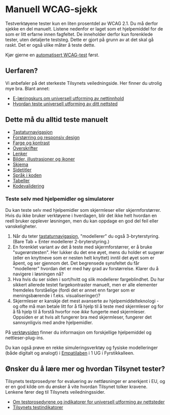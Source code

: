 # Manuell WCAG-sjekk

Testverktøyene tester kun en liten prosentdel av WCAG 2.1. Du må derfor sjekke en del manuelt. Listene nedenfor er laget som et hjelpemiddel for de som er litt erfarne innen fagfeltet. De inneholder derfor kun forenklede tester, uten detaljerte teststeg. Dette er gjort på grunn av at det skal gå raskt. Det er også ulike måter å teste dette.   

Kjør gjerne en [automatisert WCAG-test](/hvordan-faa-det-til/UU-testing/automatisert-testing/) først.
 
## Uerfaren?  

Vi anbefaler på det sterkeste Tilsynets veiledningside. Her finner du utrolig mye bra. Blant annet: 
- [E-læringskurs om universell utforming av nettinnhold](https://www.uutilsynet.no/veiledning/e-laeringskurs-om-universell-utforming-av-nettinnhold/199)
- [Hvordan teste universell utforming av ditt nettsted](https://www.uutilsynet.no/regelverk/sjekk-nettstedet-ditt-selv/708)


## Dette må du alltid teste manuelt

- [Tastaturnavigasjon](/hvordan-faa-det-til/UU-testing/manuell-testing/tastaturnavigasjon.md)
- [Forstørring og responsiv design](/hvordan-faa-det-til/UU-testing/manuell-testing/forstørring.md)
- [Farge og kontrast](/hvordan-faa-det-til/UU-testing/manuell-testing/fargekontrast.md)
- [Overskrifter](/hvordan-faa-det-til/UU-testing/manuell-testing/overskrifter.md)
- [Lenker](/hvordan-faa-det-til/UU-testing/manuell-testing/lenker.md)
- [Bilder, illustrasjoner og ikoner](/hvordan-faa-det-til/UU-testing/manuell-testing/bilder.md)
- [Skjema](/hvordan-faa-det-til/UU-testing/manuell-testing/skjema.md)
- [Sidetitler](/hvordan-faa-det-til/UU-testing/manuell-testing/sidetitler.md)
- [Språk i koden](/hvordan-faa-det-til/UU-testing/manuell-testing/språk.md)
- [Tabeller](/hvordan-faa-det-til/UU-testing/manuell-testing/tabeller.md)
- [Kodevalidering](/hvordan-faa-det-til/UU-testing/manuell-testing/Kodevalidering.md)


### Teste selv med hjelpemidler og simulatorer
Du kan teste selv med hjelpemidler som skjermleser eller skjermforstørrer. Hvis du ikke bruker verktøyene i hverdagen, blir det ikke helt hvordan en reell bruker opplever løsningen, men du kan oppdage en god del feil eller vanskeligheter. 
1. Når du teter [tastaturnavigasjon](/hvordan-faa-det-til/UU-testing/manuell-testing/tastaturnavigasjon.md), "modellerer" du også 3-bryterstyring. (Bare Tab + Enter modellerer 2-bryterstyring.)
2. En forenklet variant av det å teste med skjermforstørrer, er å bruke "sugerørstesten". Her lukker du det ene øyet, mens du holder et sugerør (eller en knyttneve som er nesten helt knyttet) inntil det øyet som er åpent, og ser gjennom det. Det begrensede synsfeltet du får "modellerer" hvordan det er med høy grad av forstørrelse. Klarer du å navigere i løsningen nå? 
3. Hva hvis du ser siden i sort/hvitt og slik modellerer fargeblindhet. Du har sikkert allerede testet fargekontraster manuelt, men er alle elementer fremdeles forståelige (fordi det er annet enn farger som er meningsbærende i f.eks. visualiseringer)? 
4. Skjermleser er kanskje det mest avanserte av hjelpemiddelteknologi - og ofte må man betale litt for å få hjelp til å teste med skjermleser og for å få hjelp til å forstå hvorfor noe *ikke* fungerte med skjermleser. Oppsiden er at hvis alt fungerer bra med skjermleser, fungerer det sannsynligvis med andre hjelpemidler.

På [verktøysiden](/hvordan-faa-det-til/UU-testing/verktøykasse.md) finner du informasjon om forskjellige hjelpemiddel og nettleser-plug-ins. 

Du kan også prøve en rekke simuleringsverktøy og fysiske modelleringer (både digitalt og analogt) i [Empatilaben](/hvordan-faa-det-til/UU-testing/empatilab.md) i 1 UG i Fyrstikkalleen.

## Ønsker du å lære mer og hvordan Tilsynet tester?
Tilsynets testprosedyrer for evaluering av nettløsninger er anerkjent i EU, og er en god kilde om du ønsker å vite hvordan Tilsynet tolker kravene.  Lenkene fører deg til Tilsynets veiledningssider.

- [Om testprosedyrene og indikatorer for universell utforming av nettsteder](https://www.uutilsynet.no/wcag-standarden/om-testprosedyrar-og-indikatorar-nettstader/723)
- [Tilsynets testindikatorer](https://www.uutilsynet.no/wcag-standarden/om-testprosedyrar-og-indikatorar-nettstader/723)
